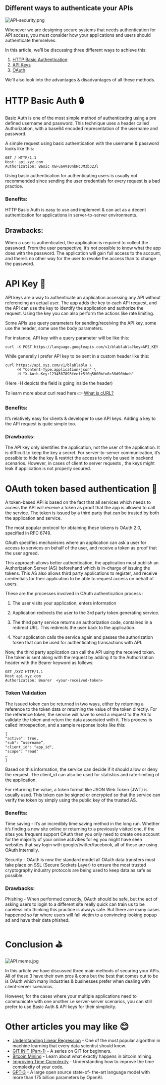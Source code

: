 ## Different ways to authenticate your APIs

![API-security.png](https://cdn.hashnode.com/res/hashnode/image/upload/v1601194999161/9O7PVey6u.png)

Whenever we are designing secure systems that needs authentication for API access, you must consider how your applications and users should authenticate themselves.

In this article, we’ll be discussing three different ways to achieve this: 

1. [HTTP Basic Authentication](#basic)
2. [API Keys](#api-key)
3. [OAuth](#oauth) 

We’ll also look into the advantages & disadvantages of all these methods.

<a id="basic"></a>
# HTTP Basic Auth 🔒

Basic Auth is one of the most simple method of authenticating using a pre defined username and password. This technique uses a header called Authorization, with a base64 encoded representation of the username and password.

A simple request using basic authentication with the username & password looks like this:

```
GET / HTTP/1.1
Host: api.xyz.com
Authorization: Basic XGFuaAVsOnbHc3M3b32Jl
```

Using basic authentication for authenticating users is usually not recommended since sending the user credentials for every request is a bad practice.

### Benefits:
HTTP Basic Auth is easy to use and implement & can act as a decent authentication for applications in server-to-server environments.

## Drawbacks:
When a user is authenticated, the application is required to collect the password. From the user perspective, it’s not possible to know what the app does with the password. The application will gain full access to the account, and there’s no other way for the user to revoke the access than to change the password.

<a id="api-key"></a>
# API Key 🔑

API keys are a way to authenticate an application accessing any API without referencing an actual user. The app adds the key to each API request, and the API can use the key to identify the application and authorize the request. Using the key you can also perform the actions like rate limiting.

Some APIs use query parameters for sending/receiving the API key, some use the header, some use the body parameters. 

For instance, API key with a query parameter will be like this:

```
curl -X POST https://language.googleapis.com/v1/blablabla?key=API_KEY
```

While generally i prefer API key to be sent in a custom header like this:
```
curl https://api.xyz.com/v1/blablabla \
     -H "Content-Type:application/json" \
     -H "X-Auth-Key:1234567893feefc5f0q5000bfo0c38d90bbeb" 
```
(Here -H depicts the field is going inside the header)

To learn more about curl read here 👉 [What is cURL?](https://curl.haxx.se/docs/manpage.html)

### Benefits:
It’s relatively easy for clients & developer to use API keys. Adding a key to the API request is quite simple too.

### Drawbacks:
The API key only identifies the application, not the user of the application. It is difficult to keep the key a secret. For server-to-server communication, it’s possible to hide the key & restrict the access to only be used in backend scenarios. However, in cases of client to server requests , the keys might leak if application is not properly secured.

<a id="oauth"></a>
# OAuth token based authentication 🔐

A token-based API is based on the fact that all services which needs to access the API will receive a token as proof that the app is allowed to call the service. The token is issued by a third party that can be trusted by both the application and service. 

The most popular protocol for obtaining these tokens is OAuth 2.0, specified in RFC 6749.

OAuth specifies mechanisms where an application can ask a user for access to services on behalf of the user, and receive a token as proof that the user agreed. 

This approach allows better authentication, the application must publish an Authorization Server (AS) beforehand which is in-charge of issuing the tokens. This AS also allows third party applications to register, and receive credentials for their application to be able to request access on behalf of users.

These are the processes involved in OAuth authentication process :

1. The user visits your application, enters information

2. Application redirects the user to the 3rd party token generating service.

3. The third party service returns an authorization code, contained in a redirect URL. This redirects the user back to the application.

5. Your application calls the service again and passes the authorization token that can be used for authenticating transactions with API.

Now, the third party application can call the API using the received token. The token is sent along with the request by adding it to the Authorization header with the Bearer keyword as follows:
```
GET /XYZ HTTP/1.1
Host api.xyz.com
Authorization: Bearer  <your-received-token>
```

### Token Validation
The issued token can be returned in two ways, either by returning a reference to the token data or returning the value of the token directly. For the reference token, the service will have to send a request to the AS to validate the token and return the data associated with it. This process is called introspection, and a sample response looks like this:

```
{
"active": true,
"sub": “username”,
"client_id": "app_id",
"scope": "read"
…
}
```

Based on this information, the service can decide if it should allow or deny the request. The client_id can also be used for statistics and rate-limiting of the application.

For returning the value, a token format like JSON Web Token (JWT) is usually used. This token can be signed or encrypted so that the service can verify the token by simply using the public key of the trusted AS.

### Benefits:
Time saving - It’s an incredibly time saving method in the long run. Whether it’s finding a new site online or returning to a previously visited one, if the sites you frequent support OAuth then you only need to create one account for the majority of your online activities for eg you might have seen websites that say login with google/twitter/facebook, all of these are using OAuth internally. 

Security - OAuth is now the standard model all OAuth data transfers must take place on SSL (Secure Sockets Layer) to ensure the most trusted cryptography industry protocols are being used to keep data as safe as possible.


### Drawbacks:
Phishing - When performed correctly, OAuth should be safe, but the act of asking users to login to a different site really quick can train us to be careless into thinking this practice is always safe. But there are many cases happened so far where users will fall victim to a convincing looking popup ad and have their data phished.

# Conclusion ⛳

![API meme.jpg](https://cdn.hashnode.com/res/hashnode/image/upload/v1601197522720/ydn6uR8hB.jpeg)

In this article we have discussed three main methods of securing your APIs. All of these 3 have their own pros & cons but the best that comes out to be is OAuth which many industries & businesses prefer when dealing with client-server scenarios.

However, for the cases where your multiple applications need to communicate with one another i.e server-server scenarios, you can still prefer to use Basic Auth & API keys for their simplicity.

# Other articles you may like 😊

- [Understanding Linear Regression](https://apoorvtyagi.tech/understanding-linear-regression) - One of the most popular algorithm in machine learning that every data scientist should know.
- [GIT INIT (Part-1)](https://apoorvtyagi.tech/git-init-part-1) - A series on GIT for beginners.
- [Bitcoin Mining](https://apoorvtyagi.tech/let-us-mine) -  Learn about what exactly happens in bitcoin mining.
- [Improving Time Complexity](https://apoorvtyagi.tech/improving-time-complexity) - Understanding how to improve the time complexity of your code.
- [GPT-3](https://apoorvtyagi.tech/gpt3) - A large open source state-of- 
   the-art language model with more than 175 billion parameters by 
   OpenAI.
